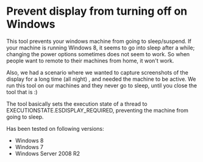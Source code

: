 # Prevent display from turning off on Windows
This tool prevents your windows machine from going to sleep/suspend. If your machine is running Windows 8, it seems to go into sleep after a while; changing the power options sometimes does not seem to work. So when people want to remote to their machines from home, it won't work. 

Also, we had a scenario where we wanted to capture screenshots of the display for a long time (all night) , and needed the machine to be active. We run this tool on our machines and they never go to sleep, until you close the tool that is :)

The tool basically sets the execution state of a thread to EXECUTIONSTATE.ESDISPLAY_REQUIRED, preventing the machine from going to sleep. 

Has been tested on following versions:
- Windows 8
- Windows 7
- Windows Server 2008 R2
